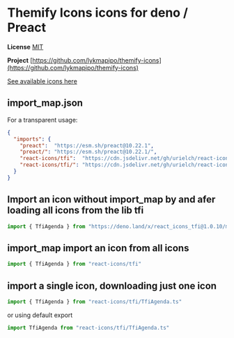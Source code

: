 # Themify Icons icons for deno / Preact

**License** [MIT](https://github.com/thecreation/standard-icons/blob/master/modules/themify-icons/LICENSE)

**Project** [https://github.com/lykmapipo/themify-icons](https://github.com/lykmapipo/themify-icons)

[See available icons here](https://react-icons.deno.dev/tfi)

## import_map.json

For a transparent usage:

```json
{
  "imports": {
    "preact":  "https://esm.sh/preact@10.22.1",
    "preact/": "https://esm.sh/preact@10.22.1/",
    "react-icons/tfi":  "https://cdn.jsdelivr.net/gh/urielch/react-icons-tfi@1.0.10/mod.ts",
    "react-icons/tfi/": "https://cdn.jsdelivr.net/gh/urielch/react-icons-tfi@1.0.10/ico/",
  }
}
```

## Import an icon without import_map by and afer loading all icons from the lib tfi

```ts
import { TfiAgenda } from "https://deno.land/x/react_icons_tfi@1.0.10/mod.ts"
```

## import_map import an icon from all icons

```ts
import { TfiAgenda } from "react-icons/tfi"
```

## import a single icon, downloading just one icon

```ts
import { TfiAgenda } from "react-icons/tfi/TfiAgenda.ts"
```

or using default export

```ts
import TfiAgenda from "react-icons/tfi/TfiAgenda.ts"
```

